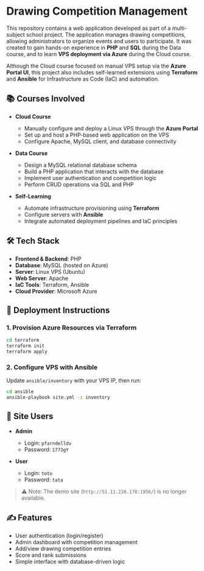# Drawing Competition Management

This repository contains a web application developed as part of a multi-subject school project. The application manages drawing competitions, allowing administrators to organize events and users to participate. It was created to gain hands-on experience in **PHP** and **SQL** during the Data course, and to learn **VPS deployment via Azure** during the Cloud course.

Although the Cloud course focused on manual VPS setup via the **Azure Portal UI**, this project also includes self-learned extensions using **Terraform** and **Ansible** for Infrastructure as Code (IaC) and automation.

## 📚 Courses Involved

- **Cloud Course**
  - Manually configure and deploy a Linux VPS through the **Azure Portal**
  - Set up and host a PHP-based web application on the VPS
  - Configure Apache, MySQL client, and database connectivity

- **Data Course**
  - Design a MySQL relational database schema
  - Build a PHP application that interacts with the database
  - Implement user authentication and competition logic
  - Perform CRUD operations via SQL and PHP

- **Self-Learning**
  - Automate infrastructure provisioning using **Terraform**
  - Configure servers with **Ansible**
  - Integrate automated deployment pipelines and IaC principles

## 🛠️ Tech Stack

- **Frontend & Backend**: PHP
- **Database**: MySQL (hosted on Azure)
- **Server**: Linux VPS (Ubuntu)
- **Web Server**: Apache
- **IaC Tools**: Terraform, Ansible
- **Cloud Provider**: Microsoft Azure


## 🚀 Deployment Instructions

### 1. Provision Azure Resources via Terraform

```bash
cd terraform
terraform init
terraform apply
```

### 2. Configure VPS with Ansible

Update `ansible/inventory` with your VPS IP, then run:

```bash
cd ansible
ansible-playbook site.yml -i inventory
```

## 🔐 Site Users

* **Admin**

  * Login: `pfarndelldv`
  * Password: `1773gY`
* **User**

  * Login: `toto`
  * Password: `tata`

> ⚠️ Note: The demo site (`http://51.11.220.178:1956/`) is no longer available.

## ✍️ Features

* User authentication (login/register)
* Admin dashboard with competition management
* Add/view drawing competition entries
* Score and rank submissions
* Simple interface with database-driven logic
